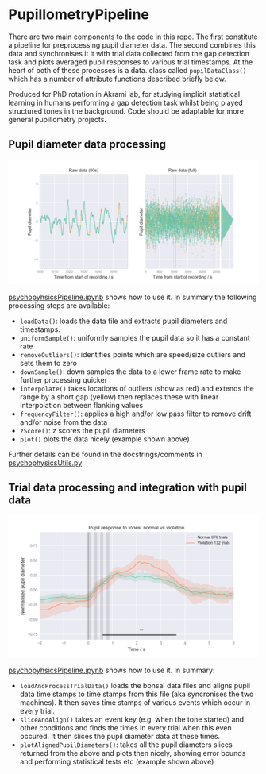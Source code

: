 # PupillometryPipeline

There are two main components to the code in this repo. The first constitute a pipeline for preprocessing pupil diameter data. The second combines this data and synchronises it it with trial data collected from the gap detection task and plots averaged pupil responses to various trial timestamps. At the heart of both of these processes is a data. class called `pupilDataClass()` which has a number of attribute functions described briefly below. 

Produced for PhD rotation in Akrami lab, for studying implicit statistical learning in humans performing a gap detection task whilst being played structured tones in the background. Code should be adaptable for more general pupillometry projects. 

## Pupil diameter data processing

![](./figures/readme/readme1.png)

[psychopyhsicsPipeline.ipynb](./psychopyhsicsPipeline.ipynb) shows how to use it. In summary the following processing steps are available:

* `loadData()`: loads the data file and extracts pupil diameters and timestamps.
* `uniformSample()`: uniformly samples the pupil data so it has a constant rate
* `removeOutliers()`: identifies points which are speed/size outliers and sets them to zero
* `downSample()`: down samples the data to a lower frame rate to make further processing quicker
* `interpolate()` takes locations of outliers (show as red) and extends the range by a short gap (yellow) then replaces these with linear interpolation between flanking values
* `frequencyFilter()`: applies a high and/or low pass filter to remove drift and/or noise from the data
* `zScore()`: z scores the pupil diameters
* `plot()` plots the data nicely (example shown above) 

Further details can be found in the docstrings/comments in [psychophysicsUtils.py](./psychophysicsUtils.py)

## Trial data processing and integration with pupil data

![](./figures/readme/readme2.png)

[psychopyhsicsPipeline.ipynb](./psychopyhsicsPipeline.ipynb) shows how to use it. In summary: 

* `loadAndProcessTrialData()` loads the bonsai data files and aligns pupil data time stamps to time stamps from this file (aka syncronises the two machines). It then saves time stamps of various events which occur in every trial. 
* `sliceAndAlign()` takes an event key (e.g. when the tone started) and other conditions and finds the times in every trial when this even occured. It then slices the pupil diameter data at these times. 
* `plotAlignedPupilDiameters()`: takes all the pupil diameters slices returned from the above and plots then nicely, showing error bounds and performing statistical tests etc (example shown above)



